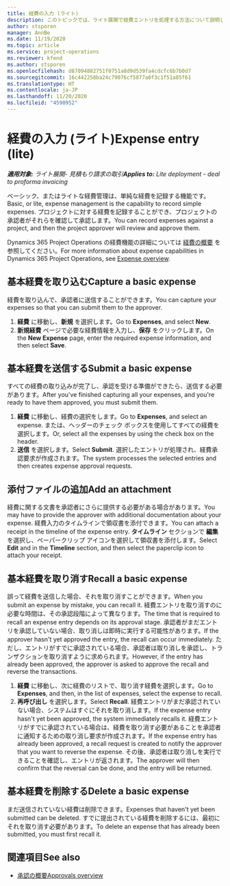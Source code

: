 ```yaml
---
title: 経費の入力 (ライト)
description: このトピックでは、ライト展開で経費エントリを処理する方法について説明します。
author: stsporen
manager: AnnBe
ms.date: 11/19/2020
ms.topic: article
ms.service: project-operations
ms.reviewer: kfend
ms.author: stsporen
ms.openlocfilehash: d87094882751f0751a8d9d539fa4cdcfc6b7b0d7
ms.sourcegitcommit: 16c442258ba24c79076cf5877a0f3c1f51a85f61
ms.translationtype: HT
ms.contentlocale: ja-JP
ms.lasthandoff: 11/20/2020
ms.locfileid: "4590952"
---
```

# <a name="expense-entry-lite"></a><span data-ttu-id="e63f0-103">経費の入力 (ライト)</span><span class="sxs-lookup"><span data-stu-id="e63f0-103">Expense entry (lite)</span></span>

<span data-ttu-id="e63f0-104">_**適用対象:** ライト展開- 見積もり請求の取引_</span><span class="sxs-lookup"><span data-stu-id="e63f0-104">_**Applies to:** Lite deployment - deal to proforma invoicing_</span></span>

<span data-ttu-id="e63f0-105">ベーシック、またはライトな経費管理は、単純な経費を記録する機能です。</span><span class="sxs-lookup"><span data-stu-id="e63f0-105">Basic, or lite, expense management is the capability to record simple expenses.</span></span> <span data-ttu-id="e63f0-106">プロジェクトに対する経費を記録することができ、プロジェクトの承認者がそれらを確認して承認します。</span><span class="sxs-lookup"><span data-stu-id="e63f0-106">You can record expenses against a project, and then the project approver will review and approve them.</span></span>

<span data-ttu-id="e63f0-107">Dynamics 365 Project Operations の経費機能の詳細については [経費の概要](expense-overview.md) を参照してください。</span><span class="sxs-lookup"><span data-stu-id="e63f0-107">For more information about expense capabilities in Dynamics 365 Project Operations, see [Expense overview](expense-overview.md).</span></span>

## <a name="capture-a-basic-expense"></a><span data-ttu-id="e63f0-108">基本経費を取り込む</span><span class="sxs-lookup"><span data-stu-id="e63f0-108">Capture a basic expense</span></span>

<span data-ttu-id="e63f0-109">経費を取り込んで、承認者に送信することができます。</span><span class="sxs-lookup"><span data-stu-id="e63f0-109">You can capture your expenses so that you can submit them to the approver.</span></span>

1. <span data-ttu-id="e63f0-110">**経費** に移動し、**新規** を選択します。</span><span class="sxs-lookup"><span data-stu-id="e63f0-110">Go to **Expenses**, and select **New**.</span></span>
2. <span data-ttu-id="e63f0-111">**新規経費** ページで必要な経費情報を入力し、**保存** をクリックします。</span><span class="sxs-lookup"><span data-stu-id="e63f0-111">On the **New Expense** page, enter the required expense information, and then select **Save**.</span></span>

## <a name="submit-a-basic-expense"></a><span data-ttu-id="e63f0-112">基本経費を送信する</span><span class="sxs-lookup"><span data-stu-id="e63f0-112">Submit a basic expense</span></span>

<span data-ttu-id="e63f0-113">すべての経費の取り込みが完了し、承認を受ける準備ができたら、送信する必要があります。</span><span class="sxs-lookup"><span data-stu-id="e63f0-113">After you've finished capturing all your expenses, and you're ready to have them approved, you must submit them.</span></span>

1. <span data-ttu-id="e63f0-114">**経費** に移動し、経費の選択をします。</span><span class="sxs-lookup"><span data-stu-id="e63f0-114">Go to **Expenses**, and select an expense.</span></span> <span data-ttu-id="e63f0-115">または、ヘッダーのチェック ボックスを使用してすべての経費を選択します。</span><span class="sxs-lookup"><span data-stu-id="e63f0-115">Or, select all the expenses by using the check box on the header.</span></span>
2. <span data-ttu-id="e63f0-116">**送信** を選択します。</span><span class="sxs-lookup"><span data-stu-id="e63f0-116">Select **Submit**.</span></span> <span data-ttu-id="e63f0-117">選択したエントリが処理され、経費承認要求が作成されます。</span><span class="sxs-lookup"><span data-stu-id="e63f0-117">The system processes the selected entries and then creates expense approval requests.</span></span>

## <a name="add-an-attachment"></a><span data-ttu-id="e63f0-118">添付ファイルの追加</span><span class="sxs-lookup"><span data-stu-id="e63f0-118">Add an attachment</span></span>

<span data-ttu-id="e63f0-119">経費に関する文書を承認者にさらに提供する必要がある場合があります。</span><span class="sxs-lookup"><span data-stu-id="e63f0-119">You may have to provide the approver with additional documentation about your expense.</span></span> <span data-ttu-id="e63f0-120">経費入力のタイムラインで領収書を添付できます。</span><span class="sxs-lookup"><span data-stu-id="e63f0-120">You can attach a receipt in the timeline of the expense entry.</span></span> <span data-ttu-id="e63f0-121">**タイムライン** セクションで **編集** を選択し、ペーパークリップ アイコンを選択して領収書を添付します。</span><span class="sxs-lookup"><span data-stu-id="e63f0-121">Select **Edit** and in the **Timeline** section, and then select the paperclip icon to attach your receipt.</span></span>

## <a name="recall-a-basic-expense"></a><span data-ttu-id="e63f0-122">基本経費を取り消す</span><span class="sxs-lookup"><span data-stu-id="e63f0-122">Recall a basic expense</span></span>

<span data-ttu-id="e63f0-123">誤って経費を送信した場合、それを取り消すことができます。</span><span class="sxs-lookup"><span data-stu-id="e63f0-123">When you submit an expense by mistake, you can recall it.</span></span> <span data-ttu-id="e63f0-124">経費エントリを取り消すのに必要な時間は、その承認段階によって異なります。</span><span class="sxs-lookup"><span data-stu-id="e63f0-124">The time that is required to recall an expense entry depends on its approval stage.</span></span>  <span data-ttu-id="e63f0-125">承認者がまだエントリを承認していない場合、取り消しは即時に実行する可能性があります。</span><span class="sxs-lookup"><span data-stu-id="e63f0-125">If the approver hasn't yet approved the entry, the recall can occur immediately.</span></span> <span data-ttu-id="e63f0-126">ただし、エントリがすでに承認されている場合、承認者は取り消しを承認し、トランザクションを取り消すように求められます。</span><span class="sxs-lookup"><span data-stu-id="e63f0-126">However, if the entry has already been approved, the approver is asked to approve the recall and reverse the transactions.</span></span>

1. <span data-ttu-id="e63f0-127">**経費** に移動し、次に経費のリストで、取り消す経費を選択します。</span><span class="sxs-lookup"><span data-stu-id="e63f0-127">Go to **Expenses**, and then, in the list of expenses, select the expense to recall.</span></span>
2. <span data-ttu-id="e63f0-128">**再呼び出し** を選択します。</span><span class="sxs-lookup"><span data-stu-id="e63f0-128">Select **Recall**.</span></span> <span data-ttu-id="e63f0-129">経費エントリがまだ承認されていない場合、システムはすぐにそれを取り消します。</span><span class="sxs-lookup"><span data-stu-id="e63f0-129">If the expense entry hasn't yet been approved, the system immediately recalls it.</span></span> <span data-ttu-id="e63f0-130">経費エントリがすでに承認されている場合は、経費を取り消す必要があることを承認者に通知するための取り消し要求が作成されます。</span><span class="sxs-lookup"><span data-stu-id="e63f0-130">If the expense entry has already been approved, a recall request is created to notify the approver that you want to reverse the expense.</span></span> <span data-ttu-id="e63f0-131">その後、承認者は取り消しを実行できることを確認し、エントリが返されます。</span><span class="sxs-lookup"><span data-stu-id="e63f0-131">The approver will then confirm that the reversal can be done, and the entry will be returned.</span></span>

## <a name="delete-a-basic-expense"></a><span data-ttu-id="e63f0-132">基本経費を削除する</span><span class="sxs-lookup"><span data-stu-id="e63f0-132">Delete a basic expense</span></span>

<span data-ttu-id="e63f0-133">まだ送信されていない経費は削除できます。</span><span class="sxs-lookup"><span data-stu-id="e63f0-133">Expenses that haven't yet been submitted can be deleted.</span></span> <span data-ttu-id="e63f0-134">すでに提出されている経費を削除するには、最初にそれを取り消す必要があります。</span><span class="sxs-lookup"><span data-stu-id="e63f0-134">To delete an expense that has already been submitted, you must first recall it.</span></span>

## <a name="see-also"></a><span data-ttu-id="e63f0-135">関連項目</span><span class="sxs-lookup"><span data-stu-id="e63f0-135">See also</span></span>

- [<span data-ttu-id="e63f0-136">承認の概要</span><span class="sxs-lookup"><span data-stu-id="e63f0-136">Approvals overview</span></span>](../approvals/approvals-overview.md)

